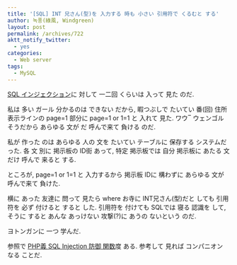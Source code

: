 ```yaml
---
title: '[SQL] INT 兄さん(型)を 入力する 時も 小さい 引用符で くるむと する'
author: 녹풍(綠風, Windgreen)
layout: post
permalink: /archives/722
aktt_notify_twitter:
  - yes
categories:
  - Web server
tags:
  - MySQL
---
```

<a target="_top" href="http://msdn.microsoft.com/ko-kr/library/ms161953.aspx">SQL インジェクション</a>に 対して 一二回 くらいは 入って 見た のだ.

私は 多い ガール 分かるのは できない だから, 暇つぶしで たいてい 番(回) 住所 表示ラインの page=1 部分に page=1 or 1=1 と 入れて 見た. ワウ‾ ウェンゴル そうだから あらゆる 文が だ 呼んで来て 負ける のだ.

私が 作った のは あらゆる 人の 文を たいてい テーブルに 保存する システムだった. 各 文 別に 掲示板の ID街 あって, 特定 掲示板では 自分 掲示板に あたる 文だけ 呼んで 来ると する.

ところが, page=1 or 1=1 と 入力するから 掲示板 IDに 構わずに あらゆる 文が 呼んで来て 負けた.

横に あった 友達に 問って 見たら where お寺に INT兄さん(型)だと しても 引用符を 必ず 付けると すると した. 引用符を 付けても SQLでは 寝る 認識を して, そうに すると あんな あっけない 攻撃(?)に あうの ないという のだ.

ヨトンガンに 一つ 学んだ.

参照で <a title="[PHP] sql injection 防御 関数, mysql_real_escape_string" target="_top" href="http://mytory.local/archives/961">PHP義 SQL Injection 防御 関数</a>度 ある. 参考して 見れば コンパニオン なる ことだ.
